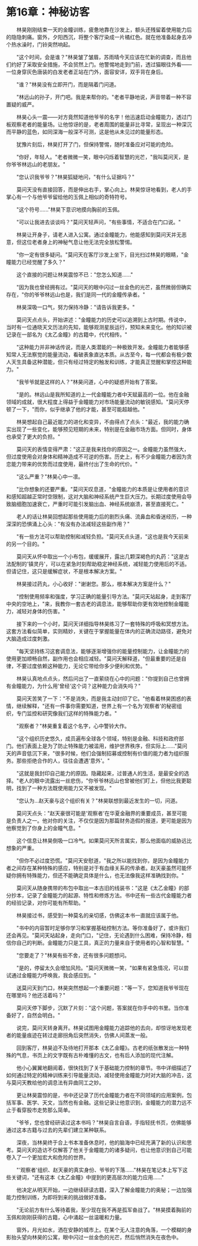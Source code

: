# 第16章：神秘访客

　　林昊刚刚结束一天的金瞳训练，疲惫地靠在沙发上，额头还残留着使用能力后的隐隐刺痛。窗外，夕阳西沉，将整个客厅染成一片橘红色。就在他准备起身去冲个热水澡时，门铃突然响起。

　　"这个时间，会是谁？"林昊皱了皱眉，苏雨晴今天应该在忙新的调查，而且他们约好了采取安全措施，不会贸然上门。他警惕地走到门前，透过猫眼往外看——一位身穿灰色唐装的白发老者正站在门外，面容安详，双手背在身后。

　　"谁？"林昊没有立即开门，而是隔着门问道。

　　"林远山的孙子，开门吧。我是来帮你的。"老者平静地说，声音带着一种不容置疑的威严。

　　林昊心头一震——对方竟然知道他爷爷的名字！他迅速启动金瞳能力，透过门板观察老者的能量场。让他惊讶的是，老者周围的能量非比寻常，呈现出一种深沉而平静的蓝色，如同深海一般深不可测，这是他从未见过的能量形态。

　　犹豫片刻后，林昊打开了门，但保持警惕，随时准备应对可能的危险。

　　"你好，年轻人。"老者微微一笑，眼中闪烁着智慧的光芒，"我叫莫问天，是你爷爷林远山的老朋友。"

　　"您认识我爷爷？"林昊狐疑地问，"有什么证据吗？"

　　莫问天没有直接回答，而是伸出右手，掌心向上。林昊惊讶地看到，老人的手掌心有一个与他爷爷留给他的玉佩上相似的奇特符号。

　　"这个符号......"林昊下意识地摸向胸前的玉佩。

　　"可以让我进去谈谈吗？"莫问天轻声问，"有些事情，不适合在门口说。"

　　林昊让开身子，请老人进入公寓。通过金瞳能力，他能感知到莫问天并无恶意，但这位老者身上的神秘气息让他无法完全放松警惕。

　　"你一定有很多疑问。"莫问天在客厅沙发上坐下，目光扫过林昊的眼睛，"金瞳能力已经觉醒了多久？"

　　这个直接的问题让林昊震惊不已："您怎么知道......"

　　"因为我也曾经拥有过。"莫问天的眼中闪过一丝金色的光芒，虽然微弱但确实存在，"你的爷爷林远山也是，我们是同一代的金瞳传承者。"

　　林昊深吸一口气，努力保持冷静："请告诉我更多。"

　　莫问天点点头，开始讲述："金瞳能力的历史可以追溯到上古时期。传说中，当时有一位通晓天文历法的先知，能够观测星辰运行，预知未来变化。他的知识被记录在一部名为《太乙金瞳》的古籍中，代代相传。"

　　"这种能力并非神话传说，而是人类潜能的一种极致开发。金瞳能力者能够感知常人无法察觉的能量流动，看破表象直达本质。从古至今，每一代都会有极少数人天生具备这种潜能，但只有经过特定的触发和训练，才能真正觉醒和掌控这种能力。"

　　"我爷爷就是这样的人？"林昊问道，心中的疑惑开始有了答案。

　　"是的。林远山是我所知道的上一代金瞳能力者中天赋最高的一位。他在金融领域的成就，很大程度上得益于金瞳能力对市场能量流动的敏锐感知。"莫问天停顿了一下，"而你，似乎继承了他的才能，甚至可能超越他。"

　　林昊想起自己最近能力的进化和变异，不由得点了点头："最近，我的能力确实出现了一些变化，能够预见短期的未来，特别是在金融市场方面。但同时，身体也承受了更大的负担。"

　　莫问天的表情变得严肃："这正是我来找你的原因之一。金瞳能力虽然强大，但过度使用会对身体和精神造成不可逆的伤害。历史上，有不少金瞳能力者因为贪恋能力带来的优势而过度使用，最终付出了生命的代价。"

　　"这么严重？"林昊心中一凛。

　　"比你想象的还要严重。"莫问天叹息道，"金瞳能力的本质是让使用者的意识和感知超越正常时空限制，这对大脑和神经系统产生巨大压力。长期过度使用会导致脑细胞加速衰亡，严重时可能引发脑出血、神经系统崩溃，甚至直接死亡。"

　　老人的话让林昊回想起那些使用能力后的剧烈头痛、流鼻血和昏迷经历，一种深深的恐惧涌上心头："有没有办法减轻这些副作用？"

　　"有一些方法可以帮助控制和减轻负担。"莫问天点头道，"这也是我今天前来的另一个目的。"

　　莫问天从怀中取出一个小布包，缓缓展开，露出几颗深褐色的丸药："这是古法配制的'镇灵丹'，可以在紧急时刻帮助稳定神经系统，减轻能力使用后的不适。但请记住，这只是缓解症状，不是根本解决方案。"

　　林昊接过药丸，小心收好："谢谢您。那么，根本解决方案是什么？"

　　"控制使用频率和强度，学习正确的能量引导方法。"莫问天站起身，走到客厅中央的空地上，"来，我教你一套古老的调息法，能够帮助你更有效地控制金瞳能力，减轻对身体的伤害。"

　　接下来的一个小时，莫问天详细指导林昊练习了一套特殊的呼吸和冥想方法。这套方法看似简单，实则精妙，关键在于掌握能量在体内的正确流动路径，避免对大脑造成过度刺激。

　　"每天坚持练习这套调息法，能够逐渐增强你的能量控制能力，让金瞳能力的使用更加顺畅自然，副作用也会相应减轻。"莫问天解释道，"但最重要的还是自律，不要过度依赖这种能力，无论它带给你多少便利和优势。"

　　林昊认真地点点头，然后问出了一直萦绕在心中的问题："你提到自己也曾拥有金瞳能力，为什么用'曾经'这个词？这种能力会消失吗？"

　　莫问天苦笑了一下："不是消失，而是我主动封印了它。"他看着林昊困惑的表情，继续解释，"还有一件事你需要知道，世界上有一个名为'观察者'的秘密组织，专门监控和研究像我们这样的特殊能力者。"

　　"观察者？"林昊重复着这个名字，心中警铃大作。

　　"这个组织历史悠久，成员遍布全球各个领域，特别是金融、科技和政府部门。他们表面上是为了防止特殊能力被滥用，维护世界秩序，但实际上......"莫问天的声音低沉下来，"很多时候，他们会强制招募或控制有价值的能力者为组织服务。那些拒绝合作的人，往往会遭遇'意外'。"

　　"这就是我封印自己能力的原因。隐藏起来，过普通人的生活，是最安全的选择。"老人的眼中流露出一丝悲伤，"你爷爷林远山也曾被他们盯上，但他比我更聪明，找到了一种方法既使用能力又不被发现。"

　　"您认为...赵天豪与这个组织有关？"林昊联想到最近发生的一切，问道。

　　莫问天点头："赵天豪很可能是'观察者'在华夏金融界的重要成员，甚至可能是负责人之一。他对你的关注，不仅仅是因为那篇财务造假的报道，更可能是因为他察觉到了你身上的金瞳气息。"

　　这个信息让林昊倒吸一口冷气。如果莫问天所言属实，那么他面临的威胁远比想象的严重。

　　"但你不必过度恐慌。"莫问天安慰道，"我之所以能找到你，是因为金瞳能力者之间存在某种特殊的感应，特别是对于有血缘关系的传承者。赵天豪虽然可能怀疑你拥有特殊能力，但还不能确定具体是什么，也无法像我这样准确找到你。"

　　莫问天从随身携带的布包中取出一本古旧的线装书："这是《太乙金瞳》的部分抄本，记录了金瞳能力的起源、特性和修炼方法。书中还有一些古代金瞳能力者的经验记录，对你可能有所帮助。"

　　林昊接过书，感受到一种莫名的亲切感，仿佛这本书一直就应该属于他。

　　"书中的内容暂时足够你学习和掌握基础控制方法。等你准备好了，或许我们还会再见。"莫问天站起身，走向门口，"记住，无论遇到什么困难，保持冷静，相信你自己的判断。金瞳能力只是工具，真正的力量来自于使用者的心智和智慧。"

　　"您要走了？"林昊有些不舍，还有很多问题想问。

　　"是的，停留太久会增加风险。"莫问天微微一笑，"如果有紧急情况，可以尝试通过金瞳能力呼唤我，我会感应到。"

　　送莫问天到门口，林昊突然想起一个重要问题："等一下，您知道我爷爷现在在哪里吗？他还活着吗？"

　　莫问天停下脚步，沉默了片刻："这个问题，答案就在你手中的书里。当你准备好了，自然会明白。"

　　说完，莫问天转身离开。林昊试图用金瞳能力追踪他的去向，却惊讶地发现老者的能量痕迹在转过走廊拐角后突然消失，仿佛人间蒸发一般。

　　回到客厅，林昊迫不及待地打开那本《太乙金瞳》。古老的纸张散发出一种特殊的气息，书页上的文字既有古朴难懂的古文，也有后人添加的现代注解。

　　他小心翼翼地翻阅着，很快找到了关于基础能力控制的章节。书中详细描述了如何通过特定的精神训练来引导能量流动，减轻使用金瞳能力时对大脑的冲击，这与莫问天教给他的调息法有异曲同工之妙。

　　更让林昊震惊的是，书中还记录了历代金瞳能力者在不同领域的应用案例，包括军事、医学、天文，当然也有金融。这些记录让他意识到，金瞳能力的潜力远不止于看穿股市走势那么简单。

　　"爷爷，您也曾经研读过这本书吗？"林昊自言自语，手指轻抚书页，仿佛能够通过这本古籍与过去的先辈们建立某种联系。

　　深夜，当林昊终于合上书本准备休息时，他的脑海中已经充满了新的认识和思考。莫问天的造访不仅解答了他关于金瞳能力的诸多疑问，也让他意识到自己可能卷入了一个更加宏大和危险的世界。

　　"'观察者'组织、赵天豪的真实身份、爷爷的下落......"林昊在笔记本上写下这些关键词，"还有这本《太乙金瞳》中提到的更高层次的能力应用......"

　　他决定从明天开始，一边继续研读古籍，深入了解金瞳能力的奥秘；一边加强能力控制训练，为即将到来的挑战做好准备。

　　"无论前方有什么等待着我，至少现在我不再是孤军奋战了。"林昊摸着胸前的玉佩和刚刚获得的古籍，心中涌起一丝温暖和力量。

　　窗外，月光如水，洒在安静的城市上。在某个无人注意的角落，一个模糊的身影抬头望向林昊的公寓，眼中闪过一丝金色的光芒，然后悄然消失在夜色中。 